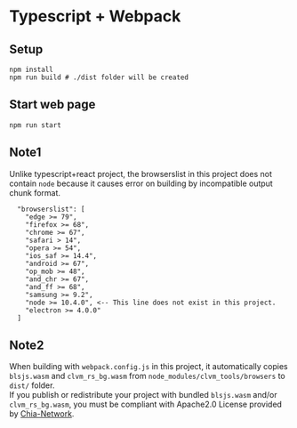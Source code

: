 # Typescript + Webpack

## Setup
```shell
npm install
npm run build # ./dist folder will be created
```

## Start web page
```shell
npm run start
```

## Note1
Unlike typescript+react project, the browserslist in this project does not contain `node`
because it causes error on building by incompatible output chunk format.
```
  "browserslist": [
    "edge >= 79",
    "firefox >= 68",
    "chrome >= 67",
    "safari > 14",
    "opera >= 54",
    "ios_saf >= 14.4",
    "android >= 67",
    "op_mob >= 48",
    "and_chr >= 67",
    "and_ff >= 68",
    "samsung >= 9.2",
    "node >= 10.4.0", <-- This line does not exist in this project.
    "electron >= 4.0.0"
  ]
```

## Note2
When building with `webpack.config.js` in this project, it automatically copies `blsjs.wasm` and `clvm_rs_bg.wasm` from `node_modules/clvm_tools/browsers` to `dist/` folder.  
If you publish or redistribute your project with bundled `blsjs.wasm` and/or `clvm_rs_bg.wasm`, you must be compliant with Apache2.0 License provided by [Chia-Network](https://github.com/Chia-Network/).
